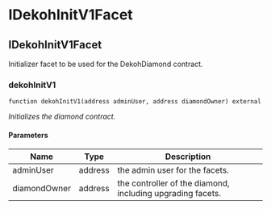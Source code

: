 # IDekohInitV1Facet

## IDekohInitV1Facet

Initializer facet to be used for the DekohDiamond contract.

### dekohInitV1

```solidity
function dekohInitV1(address adminUser, address diamondOwner) external
```

_Initializes the diamond contract._

#### Parameters

| Name | Type | Description |
| ---- | ---- | ----------- |
| adminUser | address | the admin user for the facets. |
| diamondOwner | address | the controller of the diamond, including upgrading facets. |

